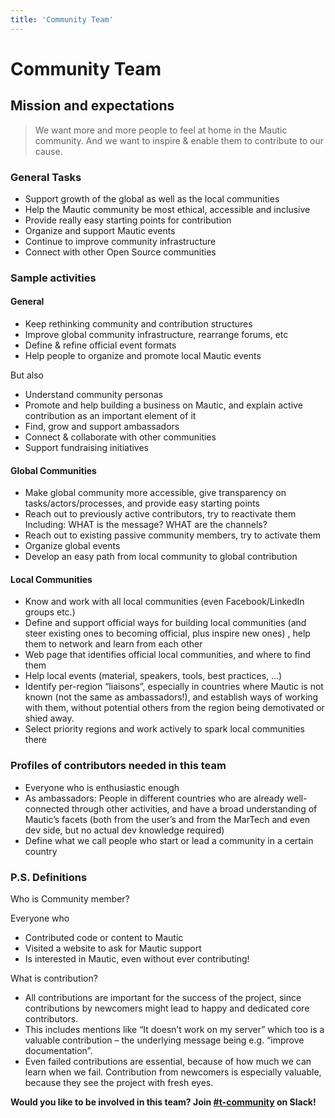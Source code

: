 ```yaml
---
title: 'Community Team'
---
```


# Community Team

## Mission and expectations

> We want more and more people to feel at home in the Mautic community. And we want to inspire & enable them to contribute to our cause.

### General Tasks

* Support growth of the global as well as the local communities
* Help the Mautic community be most ethical, accessible and inclusive
* Provide really easy starting points for contribution
* Organize and support Mautic events
* Continue to improve community infrastructure
* Connect with other Open Source communities

### Sample activities

#### General

* Keep rethinking community and contribution structures
* Improve global community infrastructure, rearrange forums, etc
* Define & refine official event formats
* Help people to organize and promote local Mautic events

But also

* Understand community personas
* Promote and help building a business on Mautic, and explain active contribution as an important element of it
* Find, grow and support ambassadors
* Connect & collaborate with other communities
* Support fundraising initiatives

#### Global Communities

* Make global community more accessible, give transparency on tasks/actors/processes, and provide easy starting points
* Reach out to previously active contributors, try to reactivate them
Including: WHAT is the message? WHAT are the channels?
* Reach out to existing passive community members, try to activate them
* Organize global events
* Develop an easy path from local community to global contribution

#### Local Communities

* Know and work with all local communities (even Facebook/LinkedIn groups etc.)
* Define and support official ways for building local communities (and steer existing ones to becoming official, plus inspire new ones) , help them to network and learn from each other
* Web page that identifies official local communities, and where to find them
* Help local events (material, speakers, tools, best practices, ...)
* Identify per-region “liaisons”, especially in countries where Mautic is not known (not the same as ambassadors!), and establish ways of working with them, without potential others from the region being demotivated or shied away.
* Select priority regions and work actively to spark local communities there

### Profiles of contributors needed in this team

* Everyone who is enthusiastic enough
* As ambassadors: People in different countries who are already well-connected through other activities, and have a broad understanding of Mautic’s facets (both from the user’s and from the MarTech and even dev side, but no actual dev knowledge required)
* Define what we call people who start or lead a community in a certain country

### P.S. Definitions

Who is Community member?

Everyone who

* Contributed code or content to Mautic
* Visited a website to ask for Mautic support
* Is interested in Mautic, even without ever contributing!

What is contribution?

* All contributions are important for the success of the project, since contributions by newcomers might lead to happy and dedicated core contributors.
* This includes mentions like “It doesn’t work on my server” which too is a valuable contribution – the underlying message being e.g. “improve documentation”.
* Even failed contributions are essential, because of how much we can learn when we fail. Contribution from newcomers is especially valuable, because they see the project with fresh eyes.

**Would you like to be involved in this team? Join [#t-community](https://mautic.slack.com/archives/CQV40ULMA) on Slack!**
